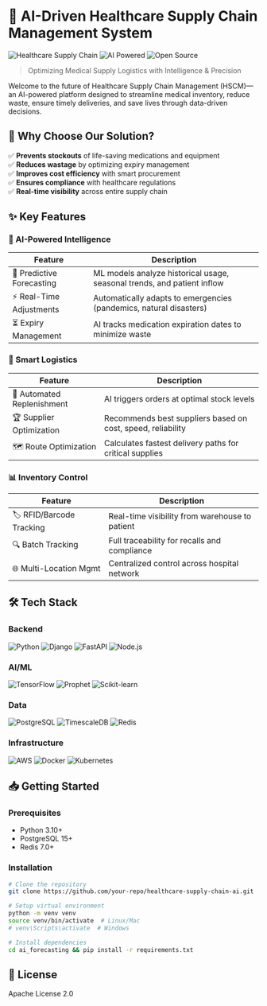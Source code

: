 # 🏥 AI-Driven Healthcare Supply Chain Management System

![Healthcare Supply Chain](https://img.shields.io/badge/Healthcare-Supply_Chain-blue?style=for-the-badge&logo=hospital) 
![AI Powered](https://img.shields.io/badge/AI-Powered-orange?style=for-the-badge&logo=ai) 
![Open Source](https://img.shields.io/badge/Open_Source-✓-green?style=for-the-badge&logo=github)

> Optimizing Medical Supply Logistics with Intelligence & Precision

Welcome to the future of Healthcare Supply Chain Management (HSCM)—an AI-powered platform designed to streamline medical inventory, reduce waste, ensure timely deliveries, and save lives through data-driven decisions.

## 🚀 Why Choose Our Solution?

✅ **Prevents stockouts** of life-saving medications and equipment  
✅ **Reduces wastage** by optimizing expiry management  
✅ **Improves cost efficiency** with smart procurement  
✅ **Ensures compliance** with healthcare regulations  
✅ **Real-time visibility** across entire supply chain  

## ✨ Key Features

### 🤖 AI-Powered Intelligence
| Feature | Description |
|---------|-------------|
| 🔮 Predictive Forecasting | ML models analyze historical usage, seasonal trends, and patient inflow |
| ⚡ Real-Time Adjustments | Automatically adapts to emergencies (pandemics, natural disasters) |
| ⏳ Expiry Management | AI tracks medication expiration dates to minimize waste |

### 🚚 Smart Logistics
| Feature | Description |
|---------|-------------|
| 🤖 Automated Replenishment | AI triggers orders at optimal stock levels |
| 🏆 Supplier Optimization | Recommends best suppliers based on cost, speed, reliability |
| 🗺️ Route Optimization | Calculates fastest delivery paths for critical supplies |

### 📊 Inventory Control
| Feature | Description |
|---------|-------------|
| 🏷️ RFID/Barcode Tracking | Real-time visibility from warehouse to patient |
| 🔍 Batch Tracking | Full traceability for recalls and compliance |
| 🌐 Multi-Location Mgmt | Centralized control across hospital network |

## 🛠️ Tech Stack

### Backend
![Python](https://img.shields.io/badge/Python-3.10+-blue?logo=python)
![Django](https://img.shields.io/badge/Django-4.0-green?logo=django)
![FastAPI](https://img.shields.io/badge/FastAPI-0.85-teal?logo=fastapi)
![Node.js](https://img.shields.io/badge/Node.js-18.x-success?logo=node.js)

### AI/ML
![TensorFlow](https://img.shields.io/badge/TensorFlow-2.12-orange?logo=tensorflow)
![Prophet](https://img.shields.io/badge/Facebook_Prophet-1.1-blue?logo=facebook)
![Scikit-learn](https://img.shields.io/badge/scikit--learn-1.2-red?logo=scikit-learn)

### Data
![PostgreSQL](https://img.shields.io/badge/PostgreSQL-15-blue?logo=postgresql)
![TimescaleDB](https://img.shields.io/badge/TimescaleDB-2.10-informational?logo=timescale)
![Redis](https://img.shields.io/badge/Redis-7.0-red?logo=redis)

### Infrastructure
![AWS](https://img.shields.io/badge/AWS-HIPAA_Compliant-orange?logo=amazon-aws)
![Docker](https://img.shields.io/badge/Docker-24.0-blue?logo=docker)
![Kubernetes](https://img.shields.io/badge/Kubernetes-1.28-blue?logo=kubernetes)

## 📥 Getting Started

### Prerequisites
- Python 3.10+
- PostgreSQL 15+
- Redis 7.0+

### Installation
```bash
# Clone the repository
git clone https://github.com/your-repo/healthcare-supply-chain-ai.git

# Setup virtual environment
python -m venv venv
source venv/bin/activate  # Linux/Mac
# venv\Scripts\activate  # Windows

# Install dependencies
cd ai_forecasting && pip install -r requirements.txt
```

## 📜 License
Apache License 2.0
